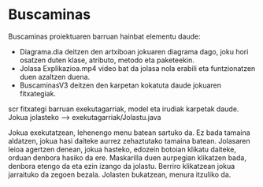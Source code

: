 # Buscaminas
Buscaminas proiektuaren barruan hainbat elementu daude:
  - Diagrama.dia deitzen den artxiboan jokuaren diagrama dago, joku hori osatzen duten klase, atributo, metodo eta paketeekin.
  - Jolasa Explikazioa.mp4 video bat da jolasa nola erabili eta funtzionatzen duen azaltzen duena.
  - BuscaminasV3 deitzen den karpetan kokatuta daude jokuaren fitxategiak.

scr fitxategi barruan exekutagarriak, model eta irudiak karpetak daude. 
Jokua jolasteko --> exekutagarriak/Jolastu.java 

Jokua exekutatzean, lehenengo menu batean sartuko da. Ez bada tamaina aldatzen, jokua hasi daiteke aurrez zehaztutako tamaina batean.
Jolasaren leioa agertzen denean, jokua hasteko, edozein botoian klikatu daiteke, orduan denbora hasiko da ere. 
Maskarilla duen aurpegian klikatzen bada, denbora etengo da eta ezin izango da jolastu. Berriro klikatzean jokua jarraituko da zegoen bezala.
Jolasten bukatzean, menura itzuliko da.
